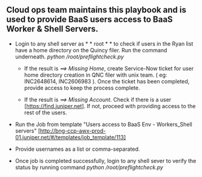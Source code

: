 
##  Cloud ops team maintains this playbook and is used to provide BaaS users access to BaaS Worker & Shell Servers.

* Login to any shell server as * * root * * to check if users in the Ryan list have a home directory on the Quincy filer. Run the command underneath.
                    *python /root/preflightcheck.py <user1> <user2> <user3>*

  - If the result is *<user1> ==> Missing Home*, create Service-Now ticket for user home directory creation in QNC filer with unix team. ( eg: INC2648614, INC2606983 ). Once the ticket has been completed, provide access to keep the process complete.

  - If the result is *<user1> ==> Missing Account*. Check if there is a user [https://find.juniper.net]. If not, proceed with providing access to the rest of the users.

* Run the Job from template "Users access to BaaS Env - Workers_Shell servers" [http://bng-ccp-awx-prod-01.juniper.net/#/templates/job_template/113]

* Provide usernames as a list or comma-separated.

* Once job is completed successfully, login to any shell sever to verify the status by running command
                  *python /root/preflightcheck.py <user1> <user2> <user3>*
